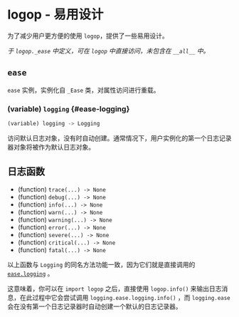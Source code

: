 # logop - 易用设计

为了减少用户更方便的使用 `logop`，提供了一些易用设计。

_于 `logop._ease` 中定义，可在 `logop` 中直接访问，未包含在 `__all__` 中。_


## `ease`

`ease` 实例，实例化自 `_Ease` 类，对属性访问进行重载。

### (variable) `logging` {#ease-logging}
```Python
(variable) logging -> Logging
```

访问默认日志对象，没有时自动创建。通常情况下，用户实例化的第一个日志记录器对象将被作为默认日志对象。

## 日志函数

- (function) `trace(...) -> None`
- (function) `debug(...) -> None`
- (function) `info(...) -> None`
- (function) `warn(...) -> None`
- (function) `warning(...) -> None`
- (function) `error(...) -> None`
- (function) `severe(...) -> None`
- (function) `critical(...) -> None`
- (function) `fatal(...) -> None`

以上函数与 `Logging` 的同名方法功能一致，因为它们就是直接调用的 [`ease.logging`](#ease-logging) 。

这意味着，你可以在 `import logop` 之后，直接使用 `logop.info()` 来输出日志消息，在此过程中它会尝试调用 `logging.ease.logging.info()` ，而 `logging.ease` 会在没有第一个日志记录器时自动创建一个默认的日志记录器。